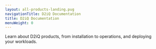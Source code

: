 ```yaml
---
layout: all-products-landing.pug
navigationTitle: D2iQ Documentation
title: D2iQ Documentation
menuWeight: 0
---
```

Learn about D2iQ products, from installation to operations, and deploying your workloads.
